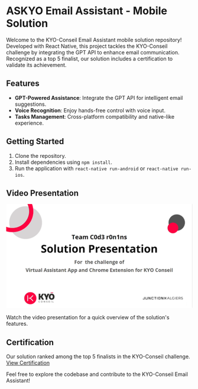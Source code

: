 # ASKYO Email Assistant - Mobile Solution

Welcome to the KYO-Conseil Email Assistant mobile solution repository! Developed with React Native, this project tackles the KYO-Conseil challenge by integrating the GPT API to enhance email communication. Recognized as a top 5 finalist, our solution includes a certification to validate its achievement.

## Features

- **GPT-Powered Assistance**: Integrate the GPT API for intelligent email suggestions.
- **Voice Recognition**: Enjoy hands-free control with voice input.
- **Tasks Management**: Cross-platform compatibility and native-like experience.

## Getting Started

1. Clone the repository.
2. Install dependencies using `npm install`.
3. Run the application with `react-native run-android` or `react-native run-ios`.

## Video Presentation

[![KYO-Conseil Email Assistant](./assets/readme-assets/thumbmail.png)](./assets/readme-assets/ASKYO_Presentation_.mkv)

Watch the video presentation for a quick overview of the solution's features.

## Certification

Our solution ranked among the top 5 finalists in the KYO-Conseil challenge. [View Certification](./assets/readme-assets/CERTIFICATE%20OF%20ACHIEVEMENT024000.pdf)

Feel free to explore the codebase and contribute to the KYO-Conseil Email Assistant!
